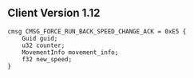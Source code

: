 ## Client Version 1.12

```rust,ignore
cmsg CMSG_FORCE_RUN_BACK_SPEED_CHANGE_ACK = 0xE5 {
    Guid guid;    
    u32 counter;    
    MovementInfo movement_info;    
    f32 new_speed;    
}

```
